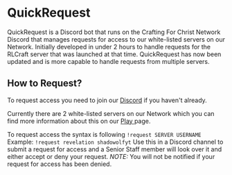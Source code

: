 # QuickRequest
QuickRequest is a Discord bot that runs on the Crafting For Christ Network Discord that manages requests for access to our white-listed servers on our Network.
Initially developed in under 2 hours to handle requests for the RLCraft server that was launched at that time.
QuickRequest has now been updated and is more capable to handle requests from multiple servers.

## How to Request?
To request access you need to join our [Discord](https://craftingforchrist.net/discord) if you haven't already.

Currently there are 2 white-listed servers on our Network which you can find more information about this on our [Play ](https://craftingforchrist.net/play) page.

To request access the syntax is following `!request SERVER USERNAME`
Example: `!request revelation shadowolfyt`
Use this in a Discord channel to submit a request for access and a Senior Staff member will look over it and either accept or deny your request.
*NOTE:* You will not be notified if your request for access has been denied.
